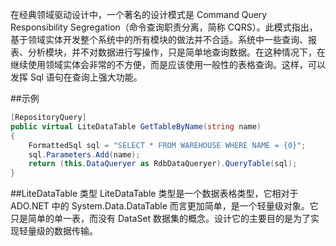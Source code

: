 在经典领域驱动设计中，一个著名的设计模式是 Command Query Responsibility Segregation（命令查询职责分离，简称 CQRS）。此模式指出，基于领域实体开发整个系统中的所有模块的做法并不合适。系统中一些查询、报表、分析模块，并不对数据进行写操作，只是简单地查询数据。在这种情况下，在继续使用领域实体会非常的不方便，而是应该使用一般性的表格查询。这样，可以发挥 Sql 语句在查询上强大功能。  

##示例

```cs
[RepositoryQuery]
public virtual LiteDataTable GetTableByName(string name)
{
    FormattedSql sql = "SELECT * FROM WAREHOUSE WHERE NAME = {0}";
    sql.Parameters.Add(name);
    return (this.DataQueryer as RdbDataQueryer).QueryTable(sql);
}
```

##LiteDataTable 类型
 LiteDataTable 类型是一个数据表格类型，它相对于 ADO.NET 中的 System.Data.DataTable 而言更加简单，是一个轻量级对象。它只是简单的单一表，而没有 DataSet 数据集的概念。设计它的主要目的是为了实现轻量级的数据传输。